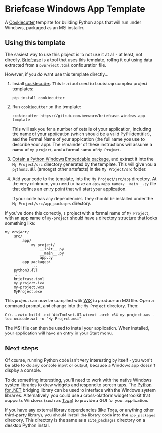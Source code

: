 
# Briefcase Windows App Template

A
[Cookiecutter](https://github.com/cookiecutter/cookiecutter/)
template for building Python apps that will run under Windows, packaged
as an MSI installer.

## Using this template

The easiest way to use this project is to not use it at all - at least, not
directly.
[Briefcase](https://github.com/beeware/briefcase/)
is a tool that uses this template, rolling it out using data extracted from a
`pyproject.toml` configuration file.

However, if you *do* want use this template directly...

1. Install [cookiecutter](https://github.com/cookiecutter/cookiecutter).
   This is a tool used to bootstrap complex project templates:

    ```text
    pip install cookiecutter
    ```

2. Run `cookiecutter` on the template:

    ```text
    cookiecutter https://github.com/beeware/briefcase-windows-app-template
    ```

   This will ask you for a number of details of your application, including the
   name of your application (which should be a valid PyPI identifier), and
   the Formal Name of your application (the full name you use to describe
   your app). The remainder of these instructions will assume a name of
   `my-project`, and a formal name of `My Project`.

3. [Obtain a Python Windows Embeddable package](https://github.com/beeware/briefcase-windows-app-template#id1), and extract it into the
   `My Project/src` directory generated by the template. This will give you a
   `python3.dll` (amongst other artefacts) in the `My Project/src` folder.

4. Add your code to the template, into the `My Project/src/app` directory.
   At the very minimum, you need to have an `app/<app name>/__main__.py` file
   that defines an entry point that will start your application.

   If your code has any dependencies, they should be installed under the
   `My Project/src/app_packages` directory.

If you've done this correctly, a project with a formal name of `My Project`,
with an app name of `my-project` should have a directory structure that
looks something like:

```text
My Project/
    src/
        app/
            my_project/
                __init__.py
                __main__.py
                app.py
        app_packages/
            ...
    python3.dll
    ...
    briefcase.toml
    my-project.ico
    my-project.wxs
    MyProject.exe
```

This project can now be compiled with
[WiX](https://wixtoolset.org)
to produce an MSI file. Open a command prompt, and change into the `My Project`
directory. Then:

```text
C:\...>wix build -ext WixToolset.UI.wixext -arch x64 my-project.wxs -loc unicode.wxl -o "My Project.msi"
```

The MSI file can then be used to install your application. When installed, your
application will have an entry in your Start menu.

## Next steps

Of course, running Python code isn't very interesting by itself - you won't
be able to do any console input or output, because a Windows app doesn't
display a console.

To do something interesting, you'll need to work with the native Windows system
libraries to draw widgets and respond to screen taps. The
[Python for .NET](https://pythonnet.github.io/)
bridging library can be used to interface with the Windows system libraries.
Alternatively, you could use a cross-platform widget toolkit that supports
Windows (such as [Toga](https://beeware.org/project/toga/)) to provide a GUI
for your application.

If you have any external library dependencies (like Toga, or anything other
third-party library), you should install the library code into the
`app_packages` directory. This directory is the same as a  `site_packages`
directory on a desktop Python install.
